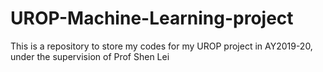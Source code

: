 # UROP-Machine-Learning-project
This is a repository to store my codes for my UROP project in AY2019-20, under the supervision of Prof Shen Lei
